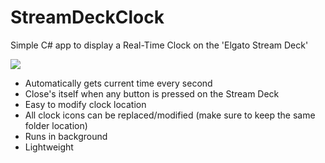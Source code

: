 # StreamDeckClock
Simple C# app to display a Real-Time Clock on the 'Elgato Stream Deck'



![](https://i.imgur.com/Jkvmgfk.jpg)


- Automatically gets current time every second
- Close's itself when any button is pressed on the Stream Deck
- Easy to modify clock location
- All clock icons can be replaced/modified (make sure to keep the same folder location)
- Runs in background
- Lightweight